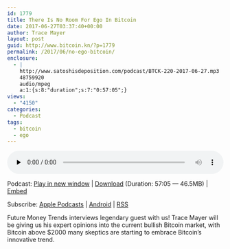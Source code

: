 ```yaml
---
id: 1779
title: There Is No Room For Ego In Bitcoin
date: 2017-06-27T03:37:40+00:00
author: Trace Mayer
layout: post
guid: http://www.bitcoin.kn/?p=1779
permalink: /2017/06/no-ego-bitcoin/
enclosure:
  - |
    http://www.satoshisdeposition.com/podcast/BTCK-220-2017-06-27.mp3
    48759920
    audio/mpeg
    a:1:{s:8:"duration";s:7:"0:57:05";}
views:
  - "4150"
categories:
  - Podcast
tags:
  - bitcoin
  - ego
---
```

<!--powerpress_player-->

<div class="powerpress_player" id="powerpress_player_5812">
  <audio class="wp-audio-shortcode" id="audio-1779-223" preload="none" style="width: 100%;" controls="controls"><source type="audio/mpeg" src="http://media.blubrry.com/bitcoinruntogold/p/www.satoshisdeposition.com/podcast/BTCK-220-2017-06-27.mp3?_=223" /><a href="http://media.blubrry.com/bitcoinruntogold/p/www.satoshisdeposition.com/podcast/BTCK-220-2017-06-27.mp3">http://media.blubrry.com/bitcoinruntogold/p/www.satoshisdeposition.com/podcast/BTCK-220-2017-06-27.mp3</a></audio>
</div>

<p class="powerpress_links powerpress_links_mp3">
  Podcast: <a href="http://media.blubrry.com/bitcoinruntogold/p/www.satoshisdeposition.com/podcast/BTCK-220-2017-06-27.mp3" class="powerpress_link_pinw" target="_blank" title="Play in new window" onclick="return powerpress_pinw('https://www.bitcoin.kn/?powerpress_pinw=1779-podcast');" rel="nofollow">Play in new window</a> | <a href="http://media.blubrry.com/bitcoinruntogold/s/www.satoshisdeposition.com/podcast/BTCK-220-2017-06-27.mp3" class="powerpress_link_d" title="Download" rel="nofollow" download="BTCK-220-2017-06-27.mp3">Download</a> (Duration: 57:05 &#8212; 46.5MB) | <a href="#" class="powerpress_link_e" title="Embed" onclick="return powerpress_show_embed('1779-podcast');" rel="nofollow">Embed</a>
</p>

<p class="powerpress_embed_box" id="powerpress_embed_1779-podcast" style="display: none;">
  <input id="powerpress_embed_1779-podcast_t" type="text" value="<iframe width=&quot;320&quot; height=&quot;30&quot; src=&quot;https://www.bitcoin.kn/?powerpress_embed=1779-podcast&amp;powerpress_player=mediaelement-audio&quot; frameborder=&quot;0&quot; scrolling=&quot;no&quot;></iframe>" onclick="javascript: this.select();" onfocus="javascript: this.select();" style="width: 70%;" readOnly />
</p>

<p class="powerpress_links powerpress_subscribe_links">
  Subscribe: <a href="https://itunes.apple.com/WebObjects/MZStore.woa/wa/viewPodcast?id=301670981&mt=2&ls=1#episodeGuid=http%3A%2F%2Fwww.bitcoin.kn%2F%3Fp%3D1779" class="powerpress_link_subscribe powerpress_link_subscribe_itunes" title="Subscribe on Apple Podcasts" rel="nofollow">Apple Podcasts</a> | <a href="https://subscribeonandroid.com/www.bitcoin.kn/feed/podcast/" class="powerpress_link_subscribe powerpress_link_subscribe_android" title="Subscribe on Android" rel="nofollow">Android</a> | <a href="https://www.bitcoin.kn/feed/podcast/" class="powerpress_link_subscribe powerpress_link_subscribe_rss" title="Subscribe via RSS" rel="nofollow">RSS</a>
</p>

Future Money Trends interviews legendary guest with us! Trace Mayer will be giving us his expert opinions into the current bullish Bitcoin market, with Bitcoin above $2000 many skeptics are starting to embrace Bitcoin’s innovative trend.